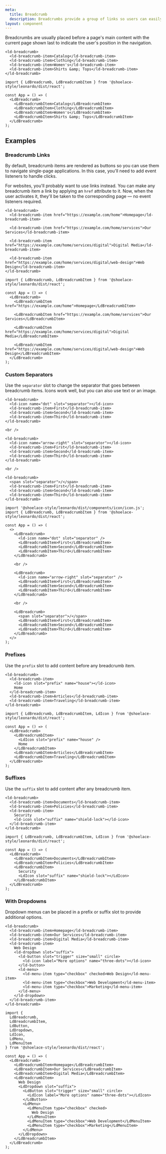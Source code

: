 ```yaml
---
meta:
  title: Breadcrumb
  description: Breadcrumbs provide a group of links so users can easily navigate a website's hierarchy.
layout: component
---
```


Breadcrumbs are usually placed before a page's main content with the current page shown last to indicate the user's position in the navigation.

```html:preview
<ld-breadcrumb>
  <ld-breadcrumb-item>Catalog</ld-breadcrumb-item>
  <ld-breadcrumb-item>Clothing</ld-breadcrumb-item>
  <ld-breadcrumb-item>Women's</ld-breadcrumb-item>
  <ld-breadcrumb-item>Shirts &amp; Tops</ld-breadcrumb-item>
</ld-breadcrumb>
```

```jsx:react
import { LdBreadcrumb, LdBreadcrumbItem } from '@shoelace-style/leonardo/dist/react';

const App = () => (
  <LdBreadcrumb>
    <LdBreadcrumbItem>Catalog</LdBreadcrumbItem>
    <LdBreadcrumbItem>Clothing</LdBreadcrumbItem>
    <LdBreadcrumbItem>Women's</LdBreadcrumbItem>
    <LdBreadcrumbItem>Shirts &amp; Tops</LdBreadcrumbItem>
  </LdBreadcrumb>
);
```

## Examples

### Breadcrumb Links

By default, breadcrumb items are rendered as buttons so you can use them to navigate single-page applications. In this case, you'll need to add event listeners to handle clicks.

For websites, you'll probably want to use links instead. You can make any breadcrumb item a link by applying an `href` attribute to it. Now, when the user activates it, they'll be taken to the corresponding page — no event listeners required.

```html:preview
<ld-breadcrumb>
  <ld-breadcrumb-item href="https://example.com/home">Homepage</ld-breadcrumb-item>

  <ld-breadcrumb-item href="https://example.com/home/services">Our Services</ld-breadcrumb-item>

  <ld-breadcrumb-item href="https://example.com/home/services/digital">Digital Media</ld-breadcrumb-item>

  <ld-breadcrumb-item href="https://example.com/home/services/digital/web-design">Web Design</ld-breadcrumb-item>
</ld-breadcrumb>
```

```jsx:react
import { LdBreadcrumb, LdBreadcrumbItem } from '@shoelace-style/leonardo/dist/react';

const App = () => (
  <LdBreadcrumb>
    <LdBreadcrumbItem href="https://example.com/home">Homepage</LdBreadcrumbItem>

    <LdBreadcrumbItem href="https://example.com/home/services">Our Services</LdBreadcrumbItem>

    <LdBreadcrumbItem href="https://example.com/home/services/digital">Digital Media</LdBreadcrumbItem>

    <LdBreadcrumbItem href="https://example.com/home/services/digital/web-design">Web Design</LdBreadcrumbItem>
  </LdBreadcrumb>
);
```

### Custom Separators

Use the `separator` slot to change the separator that goes between breadcrumb items. Icons work well, but you can also use text or an image.

```html:preview
<ld-breadcrumb>
  <ld-icon name="dot" slot="separator"></ld-icon>
  <ld-breadcrumb-item>First</ld-breadcrumb-item>
  <ld-breadcrumb-item>Second</ld-breadcrumb-item>
  <ld-breadcrumb-item>Third</ld-breadcrumb-item>
</ld-breadcrumb>

<br />

<ld-breadcrumb>
  <ld-icon name="arrow-right" slot="separator"></ld-icon>
  <ld-breadcrumb-item>First</ld-breadcrumb-item>
  <ld-breadcrumb-item>Second</ld-breadcrumb-item>
  <ld-breadcrumb-item>Third</ld-breadcrumb-item>
</ld-breadcrumb>

<br />

<ld-breadcrumb>
  <span slot="separator">/</span>
  <ld-breadcrumb-item>First</ld-breadcrumb-item>
  <ld-breadcrumb-item>Second</ld-breadcrumb-item>
  <ld-breadcrumb-item>Third</ld-breadcrumb-item>
</ld-breadcrumb>
```

```jsx:react
import '@shoelace-style/leonardo/dist/components/icon/icon.js';
import { LdBreadcrumb, LdBreadcrumbItem } from '@shoelace-style/leonardo/dist/react';

const App = () => (
  <>
    <LdBreadcrumb>
      <ld-icon name="dot" slot="separator" />
      <LdBreadcrumbItem>First</LdBreadcrumbItem>
      <LdBreadcrumbItem>Second</LdBreadcrumbItem>
      <LdBreadcrumbItem>Third</LdBreadcrumbItem>
    </LdBreadcrumb>

    <br />

    <LdBreadcrumb>
      <ld-icon name="arrow-right" slot="separator" />
      <LdBreadcrumbItem>First</LdBreadcrumbItem>
      <LdBreadcrumbItem>Second</LdBreadcrumbItem>
      <LdBreadcrumbItem>Third</LdBreadcrumbItem>
    </LdBreadcrumb>

    <br />

    <LdBreadcrumb>
      <span slot="separator">/</span>
      <LdBreadcrumbItem>First</LdBreadcrumbItem>
      <LdBreadcrumbItem>Second</LdBreadcrumbItem>
      <LdBreadcrumbItem>Third</LdBreadcrumbItem>
    </LdBreadcrumb>
  </>
);
```

### Prefixes

Use the `prefix` slot to add content before any breadcrumb item.

```html:preview
<ld-breadcrumb>
  <ld-breadcrumb-item>
    <ld-icon slot="prefix" name="house"></ld-icon>
    Home
  </ld-breadcrumb-item>
  <ld-breadcrumb-item>Articles</ld-breadcrumb-item>
  <ld-breadcrumb-item>Traveling</ld-breadcrumb-item>
</ld-breadcrumb>
```

```jsx:react
import { LdBreadcrumb, LdBreadcrumbItem, LdIcon } from '@shoelace-style/leonardo/dist/react';

const App = () => (
  <LdBreadcrumb>
    <LdBreadcrumbItem>
      <LdIcon slot="prefix" name="house" />
      Home
    </LdBreadcrumbItem>
    <LdBreadcrumbItem>Articles</LdBreadcrumbItem>
    <LdBreadcrumbItem>Traveling</LdBreadcrumbItem>
  </LdBreadcrumb>
);
```

### Suffixes

Use the `suffix` slot to add content after any breadcrumb item.

```html:preview
<ld-breadcrumb>
  <ld-breadcrumb-item>Documents</ld-breadcrumb-item>
  <ld-breadcrumb-item>Policies</ld-breadcrumb-item>
  <ld-breadcrumb-item>
    Security
    <ld-icon slot="suffix" name="shield-lock"></ld-icon>
  </ld-breadcrumb-item>
</ld-breadcrumb>
```

```jsx:react
import { LdBreadcrumb, LdBreadcrumbItem, LdIcon } from '@shoelace-style/leonardo/dist/react';

const App = () => (
  <LdBreadcrumb>
    <LdBreadcrumbItem>Documents</LdBreadcrumbItem>
    <LdBreadcrumbItem>Policies</LdBreadcrumbItem>
    <LdBreadcrumbItem>
      Security
      <LdIcon slot="suffix" name="shield-lock"></LdIcon>
    </LdBreadcrumbItem>
  </LdBreadcrumb>
);
```

### With Dropdowns

Dropdown menus can be placed in a prefix or suffix slot to provide additional options.

```html:preview
<ld-breadcrumb>
  <ld-breadcrumb-item>Homepage</ld-breadcrumb-item>
  <ld-breadcrumb-item>Our Services</ld-breadcrumb-item>
  <ld-breadcrumb-item>Digital Media</ld-breadcrumb-item>
  <ld-breadcrumb-item>
    Web Design
    <ld-dropdown slot="suffix">
      <ld-button slot="trigger" size="small" circle>
        <ld-icon label="More options" name="three-dots"></ld-icon>
      </ld-button>
      <ld-menu>
        <ld-menu-item type="checkbox" checked>Web Design</ld-menu-item>
        <ld-menu-item type="checkbox">Web Development</ld-menu-item>
        <ld-menu-item type="checkbox">Marketing</ld-menu-item>
      </ld-menu>
    </ld-dropdown>
  </ld-breadcrumb-item>
</ld-breadcrumb>
```

```jsx:react
import {
  LdBreadcrumb,
  LdBreadcrumbItem,
  LdButton,
  LdDropdown,
  LdIcon,
  LdMenu,
  LdMenuItem
} from '@shoelace-style/leonardo/dist/react';

const App = () => (
  <LdBreadcrumb>
    <LdBreadcrumbItem>Homepage</LdBreadcrumbItem>
    <LdBreadcrumbItem>Our Services</LdBreadcrumbItem>
    <LdBreadcrumbItem>Digital Media</LdBreadcrumbItem>
    <LdBreadcrumbItem>
      Web Design
      <LdDropdown slot="suffix">
        <LdButton slot="trigger" size="small" circle>
          <LdIcon label="More options" name="three-dots"></LdIcon>
        </LdButton>
        <LdMenu>
          <LdMenuItem type="checkbox" checked>
            Web Design
          </LdMenuItem>
          <LdMenuItem type="checkbox">Web Development</LdMenuItem>
          <LdMenuItem type="checkbox">Marketing</LdMenuItem>
        </LdMenu>
      </LdDropdown>
    </LdBreadcrumbItem>
  </LdBreadcrumb>
);
```
